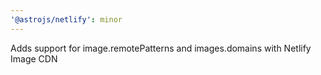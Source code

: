 ```yaml
---
'@astrojs/netlify': minor
---
```


Adds support for image.remotePatterns and images.domains with Netlify Image CDN
